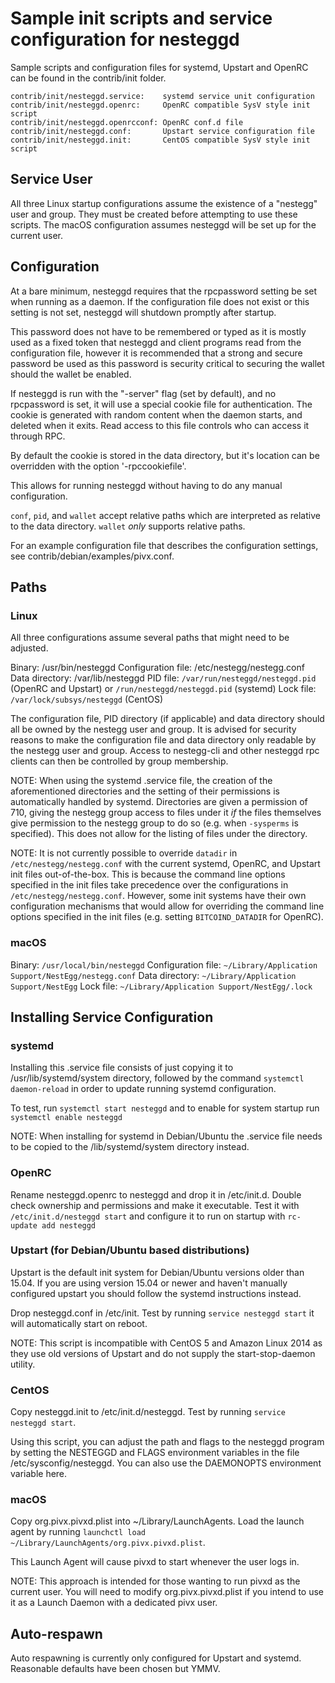 Sample init scripts and service configuration for nesteggd
==

Sample scripts and configuration files for systemd, Upstart and OpenRC
can be found in the contrib/init folder.

    contrib/init/nesteggd.service:    systemd service unit configuration
    contrib/init/nesteggd.openrc:     OpenRC compatible SysV style init script
    contrib/init/nesteggd.openrcconf: OpenRC conf.d file
    contrib/init/nesteggd.conf:       Upstart service configuration file
    contrib/init/nesteggd.init:       CentOS compatible SysV style init script

Service User
---------------------------------

All three Linux startup configurations assume the existence of a "nestegg" user
and group.  They must be created before attempting to use these scripts.
The macOS configuration assumes nesteggd will be set up for the current user.

Configuration
---------------------------------

At a bare minimum, nesteggd requires that the rpcpassword setting be set
when running as a daemon.  If the configuration file does not exist or this
setting is not set, nesteggd will shutdown promptly after startup.

This password does not have to be remembered or typed as it is mostly used
as a fixed token that nesteggd and client programs read from the configuration
file, however it is recommended that a strong and secure password be used
as this password is security critical to securing the wallet should the
wallet be enabled.

If nesteggd is run with the "-server" flag (set by default), and no rpcpassword is set,
it will use a special cookie file for authentication. The cookie is generated with random
content when the daemon starts, and deleted when it exits. Read access to this file
controls who can access it through RPC.

By default the cookie is stored in the data directory, but it's location can be overridden
with the option '-rpccookiefile'.

This allows for running nesteggd without having to do any manual configuration.

`conf`, `pid`, and `wallet` accept relative paths which are interpreted as
relative to the data directory. `wallet` *only* supports relative paths.

For an example configuration file that describes the configuration settings,
see contrib/debian/examples/pivx.conf.

Paths
---------------------------------

### Linux

All three configurations assume several paths that might need to be adjusted.

Binary:              /usr/bin/nesteggd
Configuration file:  /etc/nestegg/nestegg.conf
Data directory:      /var/lib/nesteggd
PID file:            `/var/run/nesteggd/nesteggd.pid` (OpenRC and Upstart) or `/run/nesteggd/nesteggd.pid` (systemd)
Lock file:           `/var/lock/subsys/nesteggd` (CentOS)

The configuration file, PID directory (if applicable) and data directory
should all be owned by the nestegg user and group.  It is advised for security
reasons to make the configuration file and data directory only readable by the
nestegg user and group.  Access to nestegg-cli and other nesteggd rpc clients
can then be controlled by group membership.

NOTE: When using the systemd .service file, the creation of the aforementioned
directories and the setting of their permissions is automatically handled by
systemd. Directories are given a permission of 710, giving the nestegg group
access to files under it _if_ the files themselves give permission to the
nestegg group to do so (e.g. when `-sysperms` is specified). This does not allow
for the listing of files under the directory.

NOTE: It is not currently possible to override `datadir` in
`/etc/nestegg/nestegg.conf` with the current systemd, OpenRC, and Upstart init
files out-of-the-box. This is because the command line options specified in the
init files take precedence over the configurations in
`/etc/nestegg/nestegg.conf`. However, some init systems have their own
configuration mechanisms that would allow for overriding the command line
options specified in the init files (e.g. setting `BITCOIND_DATADIR` for
OpenRC).

### macOS

Binary:              `/usr/local/bin/nesteggd`
Configuration file:  `~/Library/Application Support/NestEgg/nestegg.conf`
Data directory:      `~/Library/Application Support/NestEgg`
Lock file:           `~/Library/Application Support/NestEgg/.lock`

Installing Service Configuration
-----------------------------------

### systemd

Installing this .service file consists of just copying it to
/usr/lib/systemd/system directory, followed by the command
`systemctl daemon-reload` in order to update running systemd configuration.

To test, run `systemctl start nesteggd` and to enable for system startup run
`systemctl enable nesteggd`

NOTE: When installing for systemd in Debian/Ubuntu the .service file needs to be copied to the /lib/systemd/system directory instead.

### OpenRC

Rename nesteggd.openrc to nesteggd and drop it in /etc/init.d.  Double
check ownership and permissions and make it executable.  Test it with
`/etc/init.d/nesteggd start` and configure it to run on startup with
`rc-update add nesteggd`

### Upstart (for Debian/Ubuntu based distributions)

Upstart is the default init system for Debian/Ubuntu versions older than 15.04. If you are using version 15.04 or newer and haven't manually configured upstart you should follow the systemd instructions instead.

Drop nesteggd.conf in /etc/init.  Test by running `service nesteggd start`
it will automatically start on reboot.

NOTE: This script is incompatible with CentOS 5 and Amazon Linux 2014 as they
use old versions of Upstart and do not supply the start-stop-daemon utility.

### CentOS

Copy nesteggd.init to /etc/init.d/nesteggd. Test by running `service nesteggd start`.

Using this script, you can adjust the path and flags to the nesteggd program by
setting the NESTEGGD and FLAGS environment variables in the file
/etc/sysconfig/nesteggd. You can also use the DAEMONOPTS environment variable here.

### macOS

Copy org.pivx.pivxd.plist into ~/Library/LaunchAgents. Load the launch agent by
running `launchctl load ~/Library/LaunchAgents/org.pivx.pivxd.plist`.

This Launch Agent will cause pivxd to start whenever the user logs in.

NOTE: This approach is intended for those wanting to run pivxd as the current user.
You will need to modify org.pivx.pivxd.plist if you intend to use it as a
Launch Daemon with a dedicated pivx user.

Auto-respawn
-----------------------------------

Auto respawning is currently only configured for Upstart and systemd.
Reasonable defaults have been chosen but YMMV.
